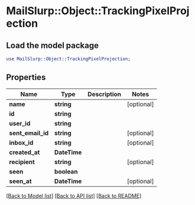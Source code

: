 # MailSlurp::Object::TrackingPixelProjection

## Load the model package
```perl
use MailSlurp::Object::TrackingPixelProjection;
```

## Properties
Name | Type | Description | Notes
------------ | ------------- | ------------- | -------------
**name** | **string** |  | [optional] 
**id** | **string** |  | 
**user_id** | **string** |  | 
**sent_email_id** | **string** |  | [optional] 
**inbox_id** | **string** |  | [optional] 
**created_at** | **DateTime** |  | 
**recipient** | **string** |  | [optional] 
**seen** | **boolean** |  | 
**seen_at** | **DateTime** |  | [optional] 

[[Back to Model list]](../README#documentation-for-models) [[Back to API list]](../README#documentation-for-api-endpoints) [[Back to README]](../README)


